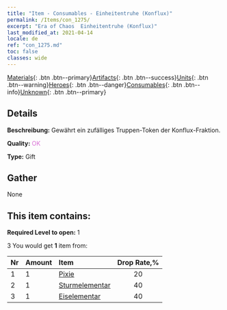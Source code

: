 ```yaml
---
title: "Item - Consumables - Einheitentruhe (Konflux)"
permalink: /Items/con_1275/
excerpt: "Era of Chaos  Einheitentruhe (Konflux)"
last_modified_at: 2021-04-14
locale: de
ref: "con_1275.md"
toc: false
classes: wide
---
```

 [Materials](/de/Items/){: .btn .btn--primary}[Artifacts](/de/Items/Artifacts/){: .btn .btn--success}[Units](/de/Items/Units/){: .btn .btn--warning}[Heroes](/de/Items/Heroes/){: .btn .btn--danger}[Consumables](/de/Items/Consumables/){: .btn .btn--info}[Unknown](/de/Items/Unknown/){: .btn .btn--primary}

## Details
 **Beschreibung:** Gewährt ein zufälliges Truppen-Token der Konflux-Fraktion.

 **Quality:** <span style="color: #DA70D6">OK</span>

 **Type:** Gift

## Gather

  None

## This item contains:

 **Required Level to open:** 1

 3 You would get **1** item  from:

  | Nr | Amount |     Item    | Drop Rate,% |
  |:---|:-------|:------------|:---------:|
  | 1 | 1 | [Pixie](/de/Items/unt_262/) | 20 | 
  | 2 | 1 | [Sturmelementar](/de/Items/unt_263/) | 40 | 
  | 3 | 1 | [Eiselementar](/de/Items/unt_264/) | 40 | 
